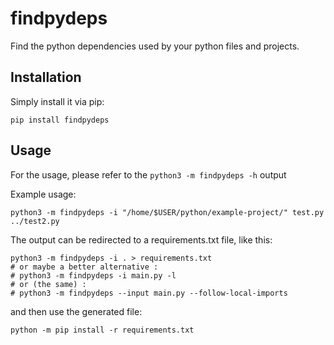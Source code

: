 # findpydeps
Find the python dependencies used by your python files and projects.

## Installation
Simply install it via pip:
```
pip install findpydeps
```

## Usage
For the usage, please refer to the `python3 -m findpydeps -h` output

Example usage:
```
python3 -m findpydeps -i "/home/$USER/python/example-project/" test.py ../test2.py
```

The output can be redirected to a requirements.txt file, like this:
```
python3 -m findpydeps -i . > requirements.txt
# or maybe a better alternative :
# python3 -m findpydeps -i main.py -l
# or (the same) :
# python3 -m findpydeps --input main.py --follow-local-imports
```
and then use the generated file:
```
python -m pip install -r requirements.txt
```

